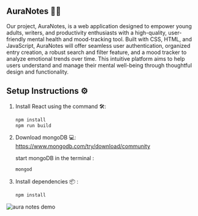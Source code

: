 ## AuraNotes 📝✨

Our project, AuraNotes, is a web application designed to empower young adults, writers, and productivity enthusiasts with a high-quality, user-friendly mental health and mood-tracking tool. Built with CSS, HTML, and JavaScript, AuraNotes will offer seamless user authentication, organized entry creation, a robust search and filter feature, and a mood tracker to analyze emotional trends over time. This intuitive platform aims to help users understand and manage their mental well-being through thoughtful design and functionality.


## Setup Instructions ⚙️

1. Install React using the command 🛠️:  
   ```bash
   npm install
   npm run build


2. Download mongoDB 💻:
    https://www.mongodb.com/try/download/community
    
    start mongoDB in the terminal :
    ```bash
    mongod
    
3. Install dependencies 📦 :
    ```bash
    npm install 

![aura notes demo](gif/auranotesdemo1.gif)